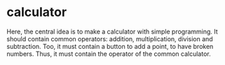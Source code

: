 # calculator
Here, the central idea is to make a calculator with simple programming. It should contain common operators:
addition, multiplication, division and subtraction. Too, it must contain a button to add a point, to have broken numbers.
Thus, it must contain the operator of the common calculator.
